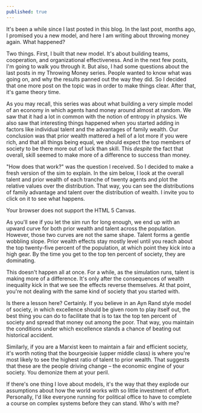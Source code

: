 ```yaml
---
published: true
---
```

It's been a while since I last posted in this blog. In the last post, months ago, I promised you a new model, and here I am writing about throwing money again. What happened?

Two things. First, I built that new model. It's about building teams, cooperation, and organizational effectiveness. And in the next few posts, I'm going to walk you through it. But also, I had some questions about the last posts in my Throwing Money series. People wanted to know what was going on, and why the results panned out the way they did. So I decided that one more post on the topic was in order to make things clear. After that, it's game theory time.

As you may recall, this series was about what building a very simple model of an economy in which agents hand money around almost at random. We saw that it had a lot in common with the notion of entropy in physics. We also saw that interesting things happened when you started adding in factors like individual talent and the advantages of family wealth. Our conclusion was that prior wealth mattered a hell of a lot more if you were rich, and that all things being equal, we should expect the top members of society to be there more out of luck than skill. This _despite_ the fact that overall, skill seemed to make more of a difference to success than money.  

"How does that work?" was the question I received. So I decided to make a fresh version of the sim to explain. In the sim below, I look at the overall talent and prior wealth of each tranche of twenty agents and plot the relative values over the distribution. That way, you can see the distributions of family advantage and talent over the distribution of wealth. I invite you to click on it to see what happens. 

<canvas id="canvasWealthEntropyTop" width="500" height="200">
 Your browser does not support the HTML 5 Canvas.
</canvas>
<script>
function simWealthEntropyOver() {

//SIM WRAPPER CONFIG =====================
var state = 0;
var timer;
var canvas = document.getElementById('canvasWealthEntropyOver');
var context = canvas.getContext('2d');
canvas.addEventListener('click', updateState, false);

function updateState() {
state = (state+1)%3;
if (state == 0) {
//Reset sim
init();
} else if (state == 1) {
//Run sim
timer = setInterval(update, 33);
} else {
//Stop sim
clearInterval(timer);
}
}
//=====================
//SIM CODE =====================

var agentList;
var agentCount = 500;
var wealthInit = 1000;
var exchangesPerUpdate = 100;
var maxExchange = 100;
var gini = 0;
var talentFit = 0;
var wealthFit = 0;
var talentFitTop = 0;
var wealthFitTop = 0;
var deathProb = 1/500;

var sampleFraction = 1/4;
var sampleSize = agentCount * sampleFraction;

var sample = 20;
var richList = new Array(agentCount/sample);
var talentList = new Array(agentCount/sample);

function init() {
agentList = new Array();

//Create agents
for (var i = 0; i < agentCount; i++) {
var initWealth = (Math.random() * wealthInit * 2);
var agent = {
	wealth:initWealth,
	talent:Math.random(),
	talentColor:"#000000",
	wealthColor:"#000000",
	talentRank: 0,
	wealthRank: 0,
	startWealth: initWealth
}
agentList.push(agent);
}

//Sort agents based on talent
agentList.sort(function (a,b) {
return a.talent - b.talent;
});

//Set color for agents based on talent
for (var i = 0; i < agentCount; i++) {
var agent = agentList[i];

var redVal = Math.floor(agent.talent * 255.0);
var greenVal = Math.floor(agent.talent * 255.0 * 0.9);
agent.talentColor = "rgb("+redVal+","+greenVal+",0)"

agent.talentRank = i;
}

//Sort agents based on starting wealth
agentList.sort(function (a,b) {
return a.startWealth - b.startWealth;
});

//Set color for agents based on wealth
for (var i = 0; i < agentCount; i++) {
var agent = agentList[i];

var colorVal = Math.floor(((i) * 255.0) / agentCount);
agent.wealthColor = "rgb(0,"+colorVal+",0)"

agent.wealthRank = i;
}

//Calculate wealth ineuality
gini = calculateGini();

//Calculate predictive power of talent measure
talentFit = calculateTalentFit(agentCount);
talentFitTop = calculateTalentFit(sampleSize);

//Calculate predictive power of wealth measure
wealthFit = calculateWealthFit(agentCount);
wealthFitTop = calculateWealthFit(sampleSize);

createOverlays();

paint();
}

function update() {

//Make wealth transfers
for (var i = 0; i < exchangesPerUpdate; i++) {
var exchangeAmount = Math.random() * maxExchange;

var indexA = Math.floor(Math.random() * agentCount);
var indexB = Math.floor(Math.random() * agentCount);
var indexC = Math.floor(Math.random() * agentCount);
var agentA = agentList[indexA];
var agentB = agentList[indexB];
var agentC = agentList[indexC];

//If A can pay
if (agentA.wealth >= exchangeAmount) {
	agentA.wealth -= exchangeAmount;

	var talentSum = agentB.talent + agentC.talent;
	var fractionTalentB = agentB.talent/talentSum;

	var wealthSum = agentB.wealth + agentC.wealth;
	var fractionWealthB = agentB.wealth/wealthSum;

	/*
	We experimentally determine the success of B by
	finding the mean of the two probabilities.
	 */
	var fractionMeanB = (fractionTalentB + fractionWealthB) / 2;

	if (Math.random() < fractionMeanB) {
		agentB.wealth += exchangeAmount;
	} else {
		agentC.wealth += exchangeAmount;
	}
}

if (Math.random() < deathProb) {
	agentA.talent = (agentA.talent + Math.random())/2;
	agentA.startWealth = agentA.wealth;
}
}

/*
Our population now contains individuals with
New talent levels and starting wealth.
This means that we need to re-label the population
so that our indices still work.
*/

//Sort agents based on talent
agentList.sort(function (a,b) {
return a.talent - b.talent;
});

//Set color for agents based on talent
for (var i = 0; i < agentCount; i++) {
var agent = agentList[i];

var redVal = Math.floor(agent.talent * 255.0);
var greenVal = Math.floor(agent.talent * 255.0 * 0.9);
agent.talentColor = "rgb("+redVal+","+greenVal+",0)"

agent.talentRank = i;
}

//Sort agents based on starting wealth
agentList.sort(function (a,b) {
return a.startWealth - b.startWealth;
});

//Set color for agents based on wealth
for (var i = 0; i < agentCount; i++) {
var agent = agentList[i];

var colorVal = Math.floor(((i) * 255.0) / agentCount);
agent.wealthColor = "rgb(0,"+colorVal+",0)"

agent.wealthRank = i;
}

//Sort array by wealth
agentList.sort(function (a,b) {
return a.wealth - b.wealth;
});

//Calculate wealth inequality
gini = calculateGini();

//Calculate predictive power of talent measure
talentFit = calculateTalentFit(agentCount);
talentFitTop = calculateTalentFit(sampleSize);

//Calculate predictive power of wealth measure
wealthFit = calculateWealthFit(agentCount);
wealthFitTop = calculateWealthFit(sampleSize);

createOverlays();

paint();
}

function calculateGini() {

//Find total wealth
var totalWealth = 0;
for (var i = 0; i < agentCount; i++) {
totalWealth += agentList[i].wealth;
}

//Find average wealth
var meanWealth = totalWealth / agentCount;

//Calculate mean difference from the average
var totalDiff = 0;
for (var i = 0; i < agentCount; i++) {
totalDiff += Math.abs(meanWealth - agentList[i].wealth);
}

//Calculate GINI
var inequality = totalDiff / (2 * totalWealth);

return inequality;
}

function calculateTalentFit(sampleSize) {

var startAt = agentCount - sampleSize;
var totalDiff = 0;
for (var i = startAt; i < agentCount; i++) {

//Calculate distance from ideal for each agent
var diff = Math.abs(i - agentList[i].talentRank);

//Sum differences from ideal
totalDiff += diff;
}

//Find mean difference
var meanDiff = totalDiff / sampleSize;
var scaledMean = meanDiff / agentCount;

var fit = 1 - (2 * scaledMean);
return fit;
}

function calculateWealthFit(sampleSize) {

var startAt = agentCount - sampleSize;
var totalDiff = 0;
for (var i = startAt; i < agentCount; i++) {

//Calculate distance from ideal for each agent
var diff = Math.abs(i - agentList[i].wealthRank);

//Sum differences from ideal
totalDiff += diff;
}

//Find mean difference
var meanDiff = totalDiff / sampleSize;
var scaledMean = meanDiff / agentCount;

var fit = 1 - (2 * scaledMean);
return fit;
}

function createOverlays() {
richList.fill(0);
talentList.fill(0);
for (var i = 0; i < agentCount; i++) {
var agent = agentList[i];
var bucket = Math.floor(i/sample);

richList[bucket] += (agent.wealthRank / agentCount);
talentList[bucket] += (agent.talentRank / agentCount);
}
for (var i = 0; i < agentCount/sample; i++) {
richList[i] /= sample;
talentList[i] /= sample;
}
}

function paint() {
//Paint background
context.fillStyle = '#999999';
context.fillRect(0, 0, canvas.width, canvas.height);

//Sort Array
agentList.sort(function (a,b) {
return a.wealth - b.wealth;
});

//Find the maximum bar height
var maxHeight = agentList[agentCount-1].wealth;

//Determine scaling for bars
var scaleHeight = canvas.height/maxHeight;
var barWidth = canvas.width/agentCount;

//Iterate over agents
for (var i = 0; i < agentCount; i++) {
var width = Math.floor(barWidth);
// var height = Math.floor(agentList[i].wealth*scaleHeight);
var height = Math.floor(agentList[i].wealth*scaleHeight);
var x = Math.floor(i * barWidth);
var y = canvas.height - height;

//Display bar for each agent
context.fillStyle = agentList[i].talentColor;
context.fillRect(x, y, width, height/2);
context.fillStyle = agentList[i].wealthColor;
context.fillRect(x, y+(height/2), width, height/2);
}

//Display GINI
context.fillStyle = '#FFFFFF';
context.font = '20px Arial';
context.fillText("GINI: "+gini.toPrecision(2), 10, 30);

//Display Talent Fit
context.fillStyle = '#EEFF00';
context.fillText("Talent Fit:  "+talentFit.toPrecision(2)
+" ("+talentFitTop.toPrecision(2)+")", 10, 50);

//Display Weealth Fit
context.fillStyle = '#00FF00';
context.fillText("Wealth Fit: "+wealthFit.toPrecision(2)
+" ("+wealthFitTop.toPrecision(2)+")", 10, 70);

//Draw Overlays
var chunkWidth = Math.floor(barWidth * sample);
for (var i = 1; i < agentCount/sample; i++) {

var p = i - 1;
var pTalentHeight = Math.floor(talentList[p]*height);
var pRichHeight = Math.floor(richList[p]*height);

var talentHeight = Math.floor(talentList[i]*height);
var richHeight = Math.floor(richList[i]*height);

console.log("scaleHeight:"+scaleHeight);
console.log("talentList[p]:"+talentList[p]);
console.log("pTalentHeight:"+pTalentHeight);

var px = Math.floor(p * chunkWidth) + (sample/2);
var ix = Math.floor(i * chunkWidth) + (sample/2);

var pTy = canvas.height - pTalentHeight;
var iTy = canvas.height - talentHeight;
context.strokeStyle = '#EEFF00';
context.beginPath();
context.moveTo(px, pTy);
context.lineTo(ix, iTy);
context.lineWidth = 2;
context.stroke();

var pRy = canvas.height - pRichHeight;
var iRy = canvas.height - richHeight;
context.strokeStyle = '#00FF00';
context.beginPath();
context.moveTo(px, pRy);
context.lineTo(ix, iRy);
// context.moveTo(px, 50);
// context.lineTo(ix, 50);
context.lineWidth = 2;
context.stroke();
}
}

init();
//=====================
}
simWealthEntropyOver();
</script>

As you'll see if you let the sim run for long enough, we end up with an upward curve for both prior wealth and talent across the population. However, those two curves are not the same shape. Talent forms a gentle wobbling slope. Prior wealth effects stay mostly level until you reach about the top twenty-five percent of the population, at which point they kick into a high gear. By the time you get to the top ten percent of society, they are dominating. 

This doesn't happen all at once. For a while, as the simulation runs, talent is making more of a difference. It's only after the consequences of wealth inequality kick in that we see the effects reverse themselves. At that point, you're not dealing with the same kind of society that you started with.

Is there a lesson here? Certainly. If you believe in an Ayn Rand style model of society, in which excellence should be given room to play itself out, the best thing you can do to facilitate that is to tax the top ten percent of society and spread that money out among the poor. That way, you maintain the conditions under which excellence stands a chance of beating out historical accident. 

Similarly, if you are a Marxist keen to maintain a fair and efficient society, it's worth noting that the bourgeoisie (upper middle class) is where you're most likely to see the highest ratio of talent to prior wealth. That suggests that these are the people driving change – the economic engine of your society. You demonize them at your peril. 

If there's one thing I love about models, it's the way that they explode our assumptions about how the world works with so little investment of effort. Personally, I'd like everyone running for political office to have to complete a course on complex systems before they can stand. Who's with me?
